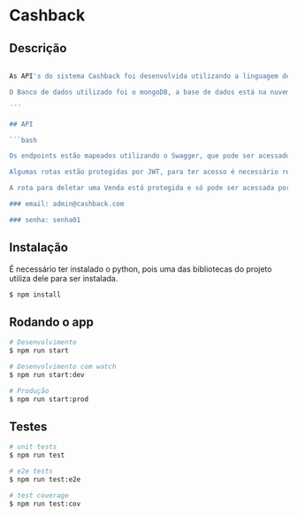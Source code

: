 # Cashback

## Descrição

```bash

As API's do sistema Cashback foi desenvolvida utilizando a linguagem de programação NodeJS com o framework NestJS.

O Banco de dados utilizado foi o mongoDB, a base de dados está na nuvem.

´´´

## API

```bash

Os endpoints estão mapeados utilizando o Swagger, que pode ser acessado pelo link (http://localhost:3000/api)

Algumas rotas estão protegidas por JWT, para ter acesso é necessário realizar o login e obter o token.

A rota para deletar uma Venda está protegida e só pode ser acessada por um usuário com perfil de admin, como não é possível criar um usuário com esse perfil utilize esse usuário:

### email: admin@cashback.com

### senha: senha01

```

## Instalação

É necessário ter instalado o python, pois uma das bibliotecas do projeto utiliza dele para ser instalada.

```bash
$ npm install
```

## Rodando o app

```bash
# Desenvolvimento
$ npm run start

# Desenvolvimento com watch
$ npm run start:dev

# Produção
$ npm run start:prod
```

## Testes

```bash
# unit tests
$ npm run test

# e2e tests
$ npm run test:e2e

# test coverage
$ npm run test:cov
```

```

```

